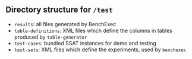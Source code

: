 ## Directory structure for `/test`

- `results`: all files generated by BenchExec
- `table-definitions`: XML files which define the columns in tables produced by `table-generator`
- `test-cases`: bundled SSAT instances for demo and testing
- `test-sets`: XML files which define the experiments, used by `benchexec`
